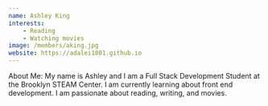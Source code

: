```yaml
---
name: Ashley King
interests:
    - Reading
    - Watching movies
image: /members/aking.jpg
website: https://adalei1801.github.io
---
```


About Me: My name is Ashley and I am a Full Stack Development Student at the Brooklyn STEAM Center. I am currently learning about front end development. I am passionate about reading, writing, and movies.